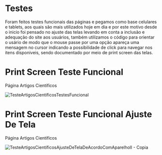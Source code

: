 # Testes
Foram feitos testes funcionais das páginas e pegamos como base celulares e tablets, aos quais são mais utilizados hoje em dia e por este motivo desde o inicio foi pensado no ajuste das telas levando em conta a inclusão e adequação do site aos usuários, também utilizamos o código para orientar o usário de modo que o mouse passe por uma opção apareça uma mensagem no cursor indicando a possibilidade de click para navegar nos itens disponiveis, sendo documentado por meio de print screen das telas.



# Print Screen Teste Funcional
Página Artigos Cientificos


![TesteArtigosCientificosTestesFuncional](https://user-images.githubusercontent.com/100388026/173209857-22b78780-7e05-44cc-afda-d975a1674325.png)

# Print Screen Teste Funcional Ajuste De Tela
Página Artigos Cientificos

![TesteArtigosCientificosAjusteDeTelaDeAcordoComAparelhoII - Copia](https://user-images.githubusercontent.com/100388026/173210072-716255a6-638f-4f7a-a7ff-a9e67795a8f0.png)
